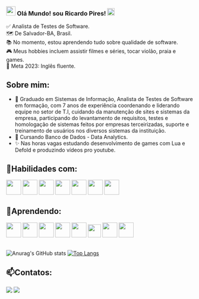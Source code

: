 ###  <img src="https://github.com/TheDudeThatCode/TheDudeThatCode/raw/master/Assets/Hi.gif" style="max-width: 100%; display: inline-block;" data-target="animated-image.originalImage" height="25" width="25"> Olá Mundo! sou Ricardo Pires! <img src="https://github.com/TheDudeThatCode/TheDudeThatCode/raw/master/Assets/Earth.gif" style="max-width: 100%; display: inline-block;" data-target="animated-image.originalImage" height="20" width="20">

✅ Analista de Testes de Software.<br>
🗺️ De Salvador-BA, Brasil.<br>
📚 No momento, estou aprendendo tudo sobre qualidade de software.<br>
🎮 Meus hobbies incluem assistir filmes e séries, tocar violão, praia e games.<br>
🎯 Meta 2023: Inglês fluente.

<!--

**rixardy/rixardy** is a ✨ _special_ ✨ repository because its `README.md` (this file) appears on your GitHub profile.
-->
## Sobre mim:
- 🔭 Graduado em Sistemas de Informação, Analista de Testes de Software em formação, com 7 anos de experiência coordenando e liderando equipe no setor de T.I, cuidando da manutenção de sites e sistemas da empresa, participando do levantamento de requisitos, testes e homologação de sistemas feitos por empresas terceirizadas, suporte e treinamento de usuários nos diversos sistemas da instituição.
- 🌱 Cursando Banco de Dados - Data Analytics.
- ✨ Nas horas vagas estudando desenvolvimento de games com Lua e Defold e produzindo vídeos pro youtube.

## 🚀Habilidades com:

<div>
<img src="https://cdn.jsdelivr.net/gh/devicons/devicon/icons/vscode/vscode-original.svg" height="40" width="40"/>
<img src="https://cdn.jsdelivr.net/gh/devicons/devicon/icons/html5/html5-original.svg" height="40" width="40"/>
<img src="https://cdn.jsdelivr.net/gh/devicons/devicon/icons/css3/css3-original.svg" height="40" width="40"/>       
<img src="https://cdn.jsdelivr.net/gh/devicons/devicon/icons/mysql/mysql-original.svg" height="40" width="40"/>
<img src="https://cdn.jsdelivr.net/gh/devicons/devicon/icons/postgresql/postgresql-original.svg" height="40" width="40"/>
<img src="https://cdn.jsdelivr.net/gh/devicons/devicon/icons/jira/jira-original.svg" height="40" width="40"/>
<img src="https://img.icons8.com/external-flaticons-lineal-color-flat-icons/64/000000/external-scrum-agile-flaticons-lineal-color-flat-icons-6.png" height="40" width="40"/>
</div>

## 🌱Aprendendo:
<div>
<img src="https://miro.medium.com/max/404/0*I4KFArErBehs6aaU.png" height="40" width="40"/>
<img src="https://img.icons8.com/color/48/000000/mongodb.png" height="40" width="40"/>
<img src="https://cdn.jsdelivr.net/gh/devicons/devicon/icons/cucumber/cucumber-plain.svg" height="40" width="40"/>
<img src="https://cdn.jsdelivr.net/gh/devicons/devicon/icons/python/python-original.svg" height="40" width="40"/>
<img src="https://cdn.jsdelivr.net/gh/devicons/devicon/icons/lua/lua-plain-wordmark.svg" height="40" width="40"/>
<img src="https://defold.com/images/logo/defold/logo/logo-ver-classic-white-160.png" height="35" width="35"/>
<img src="https://cdn.jsdelivr.net/gh/devicons/devicon/icons/git/git-original.svg" height="40" width="40"/>
<img src="https://cdn-icons-png.flaticon.com/512/25/25231.png" height="40" width="40"/>
</div><br>

![Anurag's GitHub stats](https://github-readme-stats.vercel.app/api?username=rixardy&show_icons=true&theme=radical)    [![Top Langs](https://github-readme-stats.vercel.app/api/top-langs/?username=rixardy&layout=compact&theme=radical)](https://github.com/anuraghazra/github-readme-stats)

## 📫Contatos:
<div>
<a href = "mailto:rixardy@gmail.com"><img src="https://img.shields.io/badge/Gmail-D14836?style=for-the-badge&logo=gmail&logoColor=white" target="_blank"></a>
<a href="https://www.linkedin.com/in/ricardopiress/" target="_blank"><img src="https://img.shields.io/badge/-LinkedIn-%230077B5?style=for-the-badge&logo=linkedin&logoColor=white" target="_blank"></a>   
</div>


